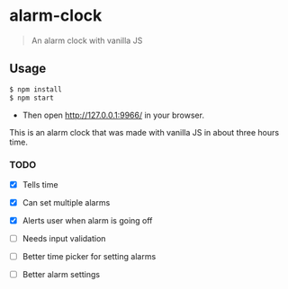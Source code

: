 # alarm-clock

> An alarm clock with vanilla JS

## Usage

```bash
$ npm install
$ npm start
```

- Then open http://127.0.0.1:9966/ in your browser.


This is an alarm clock that was made with vanilla JS in about three hours time.

### TODO

- [x] Tells time
- [x] Can set multiple alarms
- [x] Alerts user when alarm is going off
- [ ] Needs input validation
- [ ] Better time picker for setting alarms
- [ ] Better alarm settings

